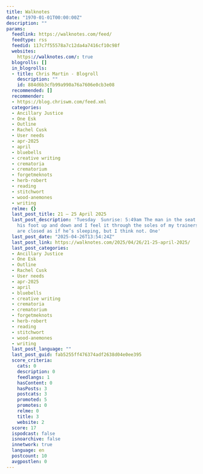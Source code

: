 ```yaml
---
title: Walknotes
date: "1970-01-01T00:00:00Z"
description: ""
params:
  feedlink: https://walknotes.com/feed/
  feedtype: rss
  feedid: 117c7f55578a7c12da4a7416cf10c98f
  websites:
    https://walknotes.com/: true
  blogrolls: []
  in_blogrolls:
  - title: Chris Martin - Blogroll
    description: ""
    id: 884d6b3cfb99a990a76a7606e0cb3e08
  recommended: []
  recommender:
  - https://blog.chriswm.com/feed.xml
  categories:
  - Ancillary Justice
  - One Esk
  - Outline
  - Rachel Cusk
  - User needs
  - apr-2025
  - april
  - bluebells
  - creative writing
  - crematoria
  - crematorium
  - forgetmeknots
  - herb-robert
  - reading
  - stitchwort
  - wood-anemones
  - writing
  relme: {}
  last_post_title: 21 – 25 April 2025
  last_post_description: 'Tuesday  Sunrise: 5:49am The man in the seat opposite jiggles
    his foot up and down and I feel it through the soles of my trainers. His eyes
    are closed as if he’s sleeping, but I think not. One'
  last_post_date: "2025-04-26T13:54:24Z"
  last_post_link: https://walknotes.com/2025/04/26/21-25-april-2025/
  last_post_categories:
  - Ancillary Justice
  - One Esk
  - Outline
  - Rachel Cusk
  - User needs
  - apr-2025
  - april
  - bluebells
  - creative writing
  - crematoria
  - crematorium
  - forgetmeknots
  - herb-robert
  - reading
  - stitchwort
  - wood-anemones
  - writing
  last_post_language: ""
  last_post_guid: fab5255ff476374adf2638d04e0ee395
  score_criteria:
    cats: 0
    description: 0
    feedlangs: 1
    hasContent: 0
    hasPosts: 3
    postcats: 3
    promoted: 5
    promotes: 0
    relme: 0
    title: 3
    website: 2
  score: 17
  ispodcast: false
  isnoarchive: false
  innetwork: true
  language: en
  postcount: 10
  avgpostlen: 0
---
```

